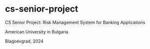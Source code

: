 # cs-senior-project
CS Senior Project: Risk Management System for Banking Applications

American University in Bulgaria 

Blagoevgrad, 2024
